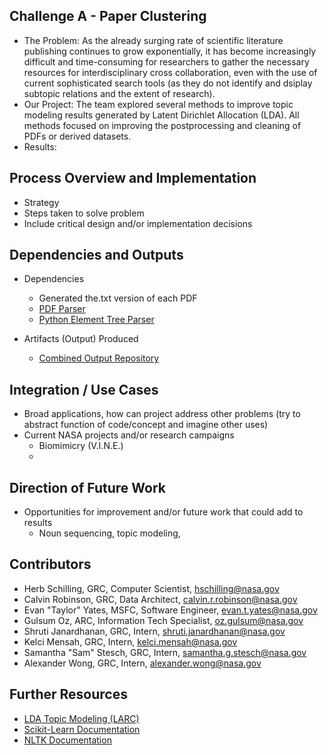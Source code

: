 ## Challenge A - Paper Clustering  
* The Problem: As the already surging rate of scientific literature publishing continues to grow exponentially,  it has become increasingly difficult and time-consuming for researchers to gather the necessary resources for interdisciplinary cross collaboration, even with the use of current sophisticated search tools (as they do not identify and dsiplay subtopic relations and the extent of research).
* Our Project: The team explored several methods to improve topic modeling results generated by Latent Dirichlet Allocation (LDA). All methods focused on improving the postprocessing and cleaning of PDFs or derived datasets. 
* Results:

## Process Overview and Implementation  
* Strategy
* Steps taken to solve problem
* Include critical design and/or implementation decisions

## Dependencies and Outputs  
* Dependencies
	* Generated the.txt version of each PDF
	* [PDF Parser](https://github.com/vizzies/grcml-challenge-a-starter/blob/main/Scripts/batch_pdf_parser.py)
	* [Python Element Tree Parser](https://docs.python.org/3/library/xml.etree.elementtree.html)

* Artifacts (Output) Produced
	* [Combined Output Repository](https://github.com/vizzies/grcml-challenge-a-starter/blob/main/Processed/Combined_Output.txt)

## Integration / Use Cases  
* Broad applications, how can project address other problems (try to abstract function of code/concept and imagine other uses)
* Current NASA projects and/or research campaigns
	* Biomimicry (V.I.N.E.)
	*

## Direction of Future Work
* Opportunities for improvement and/or future work that could add to results
	* Noun sequencing, topic modeling, 

## Contributors

* Herb Schilling, GRC, Computer Scientist, [hschilling@nasa.gov](hschilling@nasa.gov)
* Calvin Robinson, GRC, Data Architect, [calvin.r.robinson@nasa.gov](calvin.r.robinson@nasa.gov)
* Evan "Taylor" Yates, MSFC, Software Engineer, [evan.t.yates@nasa.gov](evan.t.yates@nasa.gov)
* Gulsum Oz, ARC, Information Tech Specialist, [oz.gulsum@nasa.gov](oz.gulsum@nasa.gov)
* Shruti Janardhanan, GRC, Intern, [shruti.janardhanan@nasa.gov](shruti.janardhanan@nasa.gov)
* Kelci Mensah, GRC, Intern, [kelci.mensah@nasa.gov](kelci.mensah@nasa.gov)
* Samantha "Sam" Stesch, GRC, Intern, [samantha.g.stesch@nasa.gov](samantha.g.stesch@nasa.gov)
* Alexander Wong, GRC, Intern, [alexander.wong@nasa.gov](alexander.wong@nasa.gov)

## Further Resources
* [LDA Topic Modeling (LARC)](https://visualization.larc.nasa.gov/dash/notebooks/LDA_with_Bokeh)
* [Scikit-Learn Documentation](https://scikit-learn.org/stable/)
* [NLTK Documentation](https://www.nltk.org/)
